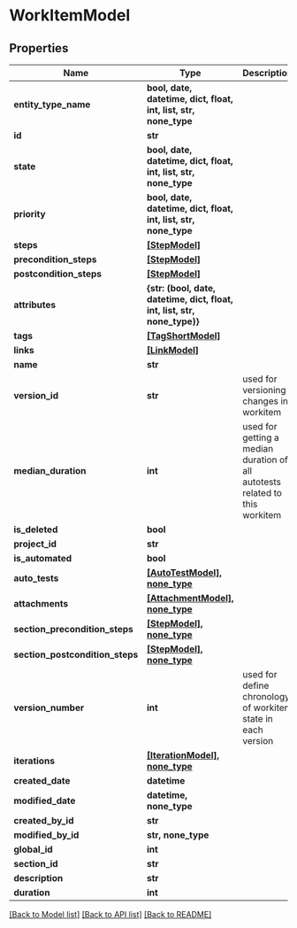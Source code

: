 # WorkItemModel


## Properties
Name | Type | Description | Notes
------------ | ------------- | ------------- | -------------
**entity_type_name** | **bool, date, datetime, dict, float, int, list, str, none_type** |  | 
**id** | **str** |  | 
**state** | **bool, date, datetime, dict, float, int, list, str, none_type** |  | 
**priority** | **bool, date, datetime, dict, float, int, list, str, none_type** |  | 
**steps** | [**[StepModel]**](StepModel.md) |  | 
**precondition_steps** | [**[StepModel]**](StepModel.md) |  | 
**postcondition_steps** | [**[StepModel]**](StepModel.md) |  | 
**attributes** | **{str: (bool, date, datetime, dict, float, int, list, str, none_type)}** |  | 
**tags** | [**[TagShortModel]**](TagShortModel.md) |  | 
**links** | [**[LinkModel]**](LinkModel.md) |  | 
**name** | **str** |  | 
**version_id** | **str** | used for versioning changes in workitem | [optional] 
**median_duration** | **int** | used for getting a median duration of all autotests related to this workitem | [optional] 
**is_deleted** | **bool** |  | [optional] 
**project_id** | **str** |  | [optional] 
**is_automated** | **bool** |  | [optional] 
**auto_tests** | [**[AutoTestModel], none_type**](AutoTestModel.md) |  | [optional] 
**attachments** | [**[AttachmentModel], none_type**](AttachmentModel.md) |  | [optional] 
**section_precondition_steps** | [**[StepModel], none_type**](StepModel.md) |  | [optional] 
**section_postcondition_steps** | [**[StepModel], none_type**](StepModel.md) |  | [optional] 
**version_number** | **int** | used for define chronology of workitem state in each version | [optional] 
**iterations** | [**[IterationModel], none_type**](IterationModel.md) |  | [optional] 
**created_date** | **datetime** |  | [optional] 
**modified_date** | **datetime, none_type** |  | [optional] 
**created_by_id** | **str** |  | [optional] 
**modified_by_id** | **str, none_type** |  | [optional] 
**global_id** | **int** |  | [optional] 
**section_id** | **str** |  | [optional] 
**description** | **str** |  | [optional] 
**duration** | **int** |  | [optional] 

[[Back to Model list]](../README.md#documentation-for-models) [[Back to API list]](../README.md#documentation-for-api-endpoints) [[Back to README]](../README.md)


